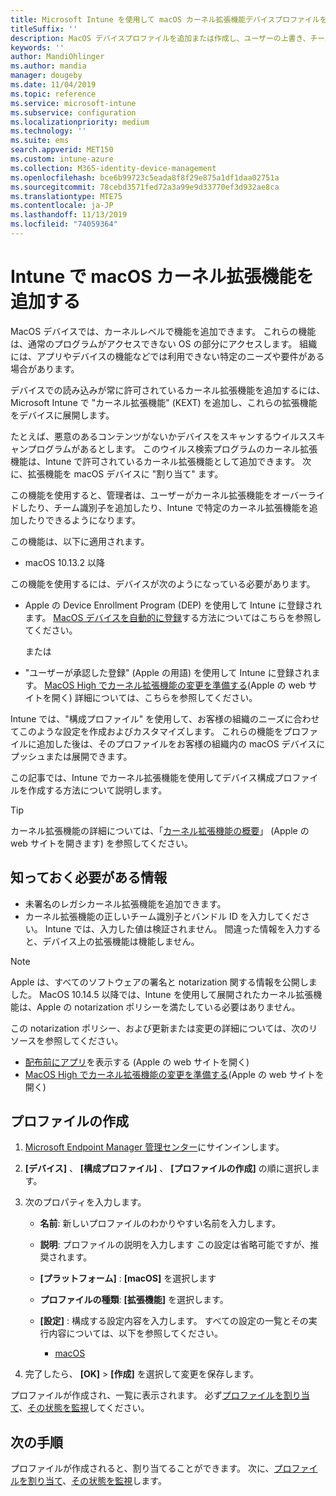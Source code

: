 ```yaml
---
title: Microsoft Intune を使用して macOS カーネル拡張機能デバイスプロファイルを作成する-Azure |Microsoft Docs
titleSuffix: ''
description: MacOS デバイスプロファイルを追加または作成し、ユーザーの上書き、チーム識別子の追加、および Microsoft Intune でのバンドルとチーム識別子を許可するようにカーネル拡張を構成します。
keywords: ''
author: MandiOhlinger
ms.author: mandia
manager: dougeby
ms.date: 11/04/2019
ms.topic: reference
ms.service: microsoft-intune
ms.subservice: configuration
ms.localizationpriority: medium
ms.technology: ''
ms.suite: ems
search.appverid: MET150
ms.custom: intune-azure
ms.collection: M365-identity-device-management
ms.openlocfilehash: bce6b99723c5eada8f8f29e875a1df1daa02751a
ms.sourcegitcommit: 78cebd3571fed72a3a99e9d33770ef3d932ae8ca
ms.translationtype: MTE75
ms.contentlocale: ja-JP
ms.lasthandoff: 11/13/2019
ms.locfileid: "74059364"
---
```

# <a name="add-macos-kernel-extensions-in-intune"></a>Intune で macOS カーネル拡張機能を追加する

MacOS デバイスでは、カーネルレベルで機能を追加できます。 これらの機能は、通常のプログラムがアクセスできない OS の部分にアクセスします。 組織には、アプリやデバイスの機能などでは利用できない特定のニーズや要件がある場合があります。 

デバイスでの読み込みが常に許可されているカーネル拡張機能を追加するには、Microsoft Intune で "カーネル拡張機能" (KEXT) を追加し、これらの拡張機能をデバイスに展開します。

たとえば、悪意のあるコンテンツがないかデバイスをスキャンするウイルススキャンプログラムがあるとします。 このウイルス検索プログラムのカーネル拡張機能は、Intune で許可されているカーネル拡張機能として追加できます。 次に、拡張機能を macOS デバイスに "割り当て" ます。

この機能を使用すると、管理者は、ユーザーがカーネル拡張機能をオーバーライドしたり、チーム識別子を追加したり、Intune で特定のカーネル拡張機能を追加したりできるようになります。

この機能は、以下に適用されます。

- macOS 10.13.2 以降

この機能を使用するには、デバイスが次のようになっている必要があります。

- Apple の Device Enrollment Program (DEP) を使用して Intune に登録されます。 [MacOS デバイスを自動的に登録](../enrollment/device-enrollment-program-enroll-macos.md)する方法についてはこちらを参照してください。

  または

- "ユーザーが承認した登録" (Apple の用語) を使用して Intune に登録されます。 [MacOS High でカーネル拡張機能の変更を準備する](https://support.apple.com/en-us/HT208019)(Apple の web サイトを開く) 詳細については、こちらを参照してください。

Intune では、"構成プロファイル" を使用して、お客様の組織のニーズに合わせてこのような設定を作成およびカスタマイズします。 これらの機能をプロファイルに追加した後は、そのプロファイルをお客様の組織内の macOS デバイスにプッシュまたは展開できます。

この記事では、Intune でカーネル拡張機能を使用してデバイス構成プロファイルを作成する方法について説明します。

> [!TIP]
> カーネル拡張機能の詳細については、「[カーネル拡張機能の概要](https://developer.apple.com/library/archive/documentation/Darwin/Conceptual/KernelProgramming/Extend/Extend.html)」 (Apple の web サイトを開きます) を参照してください。

## <a name="what-you-need-to-know"></a>知っておく必要がある情報

- 未署名のレガシカーネル拡張機能を追加できます。
- カーネル拡張機能の正しいチーム識別子とバンドル ID を入力してください。 Intune では、入力した値は検証されません。 間違った情報を入力すると、デバイス上の拡張機能は機能しません。

> [!NOTE]
> Apple は、すべてのソフトウェアの署名と notarization 関する情報を公開しました。 MacOS 10.14.5 以降では、Intune を使用して展開されたカーネル拡張機能は、Apple の notarization ポリシーを満たしている必要はありません。
>
> この notarization ポリシー、および更新または変更の詳細については、次のリソースを参照してください。
>
> - [配布前にアプリ](https://developer.apple.com/documentation/security/notarizing_your_app_before_distribution)を表示する (Apple の web サイトを開く) 
> - [MacOS High でカーネル拡張機能の変更を準備する](https://support.apple.com/en-us/HT208019)(Apple の web サイトを開く)

## <a name="create-the-profile"></a>プロファイルの作成

1. [Microsoft Endpoint Manager 管理センター](https://go.microsoft.com/fwlink/?linkid=2109431)にサインインします。
2. **[デバイス]** 、 **[構成プロファイル]** 、 **[プロファイルの作成]** の順に選択します。
3. 次のプロパティを入力します。

    - **名前**: 新しいプロファイルのわかりやすい名前を入力します。
    - **説明**: プロファイルの説明を入力します この設定は省略可能ですが、推奨されます。
    - **[プラットフォーム]** : **[macOS]** を選択します
    - **プロファイルの種類**: **[拡張機能]** を選択します。
    - **[設定]** : 構成する設定内容を入力します。 すべての設定の一覧とその実行内容については、以下を参照してください。

        - [macOS](kernel-extensions-settings-macos.md)

4. 完了したら、 **[OK]**  >  **[作成]** を選択して変更を保存します。

プロファイルが作成され、一覧に表示されます。 必ず[プロファイルを割り当て](../device-profile-assign.md)、[その状態を監視](../device-profile-monitor.md)してください。

## <a name="next-steps"></a>次の手順

プロファイルが作成されると、割り当てることができます。 次に、[プロファイルを割り当て](../device-profile-assign.md)、[その状態を監視](../device-profile-monitor.md)します。

